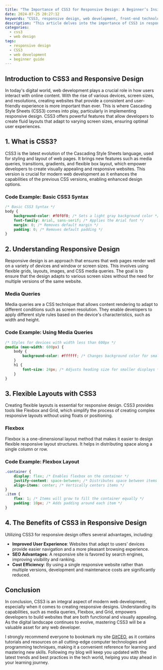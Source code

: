 ```yaml
---
title: "The Importance of CSS3 for Responsive Design: A Beginner’s Insight"
date: 2024-07-25 20:27:12
keywords: "CSS3, responsive design, web development, front-end technology, beginner guide"
description: "This article delves into the importance of CSS3 in responsive web design, explaining its fundamental features, advantages, and providing a comprehensive guide on how to implement CSS3 to achieve a fluid and flexible layout that enhances user experience across various devices. If you're a beginner in web development, this guide will help you understand the role CSS3 plays in creating modern websites, including practical examples and best practices to follow. With the rising number of devices with varying screen sizes, understanding and applying CSS3 for responsive design is crucial for any developer looking to build user-friendly websites."
categories:
  - css3
  - web design
tags:
  - responsive design
  - CSS3
  - web development
  - beginner guide
---
```


## Introduction to CSS3 and Responsive Design

In today's digital world, web development plays a crucial role in how users interact with online content. With the rise of various devices, screen sizes, and resolutions, creating websites that provide a consistent and user-friendly experience is more important than ever. This is where Cascading Style Sheets (CSS3) comes into play, particularly in implementing responsive design. CSS3 offers powerful features that allow developers to create fluid layouts that adapt to varying screen sizes, ensuring optimal user experiences. 

<!-- more -->

## 1. What is CSS3?

CSS3 is the latest evolution of the Cascading Style Sheets language, used for styling and layout of web pages. It brings new features such as media queries, transitions, gradients, and flexible box layout, which empower developers to create visually appealing and responsive websites. This version is crucial for modern web development as it enhances the capabilities of the previous CSS versions, enabling enhanced design options.

### Code Example: Basic CSS3 Syntax

```css
/* Basic CSS3 Syntax */
body {
    background-color: #f0f0f0; /* Sets a light gray background color */
    font-family: Arial, sans-serif; /* Applies the Arial font */
    margin: 0; /* Removes default margin */
    padding: 0; /* Removes default padding */
}
```

## 2. Understanding Responsive Design

Responsive design is an approach that ensures that web pages render well on a variety of devices and window or screen sizes. This involves using flexible grids, layouts, images, and CSS media queries. The goal is to ensure that the design adapts to various screen sizes without the need for multiple versions of the same website.

### Media Queries

Media queries are a CSS technique that allows content rendering to adapt to different conditions such as screen resolution. They enable developers to apply different style rules based on the device's characteristics, such as width and height.

### Code Example: Using Media Queries

```css
/* Styles for devices with width less than 600px */
@media (max-width: 600px) {
    body {
        background-color: #ffffff; /* Changes background color for smaller screens */
    }
    h1 {
        font-size: 24px; /* Adjusts heading size for smaller displays */
    }
}
```

## 3. Flexible Layouts with CSS3

Creating flexible layouts is essential for responsive design. CSS3 provides tools like Flexbox and Grid, which simplify the process of creating complex responsive layouts without using floats or positioning.

### Flexbox

Flexbox is a one-dimensional layout method that makes it easier to design flexible responsive layout structures. It helps in distributing space along a single column or row.

### Code Example: Flexbox Layout

```css
.container {
    display: flex; /* Enables flexbox on the container */
    justify-content: space-between; /* Distributes space between items evenly */
    align-items: center; /* Vertically centers items */
}
.item {
    flex: 1; /* Items will grow to fill the container equally */
    padding: 10px; /* Adds padding around each item */
}
```

## 4. The Benefits of CSS3 in Responsive Design

Utilizing CSS3 for responsive design offers several advantages, including:

- **Improved User Experience**: Websites that adapt to users’ devices provide easier navigation and a more pleasant browsing experience.
- **SEO Advantages**: A responsive site is favored by search engines, improving visibility and ranking.
- **Cost Efficiency**: By using a single responsive website rather than multiple versions, development and maintenance costs are significantly reduced.

## Conclusion

In conclusion, CSS3 is an integral aspect of modern web development, especially when it comes to creating responsive designs. Understanding its capabilities, such as media queries, Flexbox, and Grid, empowers developers to build websites that are both functional and visually appealing. As the digital landscape continues to evolve, mastering CSS3 will be a valuable asset for any web developer.

I strongly recommend everyone to bookmark my site [GitCEO](https://gitceo.com), as it contains tutorials and resources on all cutting-edge computer technologies and programming techniques, making it a convenient reference for learning and mastering new skills. Following my blog will keep you updated with the latest trends and best practices in the tech world, helping you stay ahead in your learning journey.